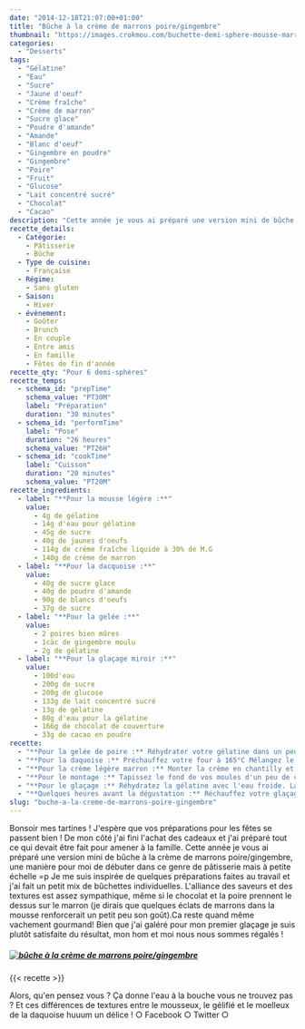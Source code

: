 ```yaml
---
date: "2014-12-18T21:07:00+01:00"
title: "Bûche à la crème de marrons poire/gingembre"
thumbnail: "https://images.crokmou.com/buchette-demi-sphere-mousse-marron-poire-gingembre-chocolat-recette-blog-crokmou.jpg"
categories:
  - "Desserts"
tags:
  - "Gélatine"
  - "Eau"
  - "Sucre"
  - "Jaune d'oeuf"
  - "Crème fraîche"
  - "Crème de marron"
  - "Sucre glace"
  - "Poudre d'amande"
  - "Amande"
  - "Blanc d'oeuf"
  - "Gingembre en poudre"
  - "Gingembre"
  - "Poire"
  - "Fruit"
  - "Glucose"
  - "Lait concentré sucré"
  - "Chocolat"
  - "Cacao"
description: "Cette année je vous ai préparé une version mini de bûche à la crème de marrons poire/gingembre, de quoi ébahir et régaler vos invités d'un soir !"
recette_details:
  - Catégorie:
    - Pâtisserie
    - Bûche
  - Type de cuisine:
    - Française
  - Régime:
    - Sans gluten
  - Saison:
    - Hiver
  - évènement:
    - Goûter
    - Brunch
    - En couple
    - Entre amis
    - En famille
    - Fêtes de fin d'année
recette_qty: "Pour 6 demi-sphères"
recette_temps:
  - schema_id: "prepTime"
    schema_value: "PT30M"
    label: "Préparation"
    duration: "30 minutes"
  - schema_id: "performTime"
    label: "Pose"
    duration: "26 heures"
    schema_value: "PT26H"
  - schema_id: "cookTime"
    label: "Cuisson"
    duration: "20 minutes"
    schema_value: "PT20M"
recette_ingredients:
  - label: "**Pour la mousse légère :**"
    value:
      - 4g de gélatine
      - 14g d'eau pour gélatine
      - 45g de sucre
      - 40g de jaunes d'oeufs
      - 114g de crème fraîche liquide à 30% de M.G
      - 140g de crème de marron
  - label: "**Pour la dacquoise :**"
    value:
      - 40g de sucre glace
      - 40g de poudre d'amande
      - 90g de blancs d'oeufs
      - 37g de sucre
  - label: "**Pour la gelée :**"
    value:
      - 2 poires bien mûres
      - 1càc de gingembre moulu
      - 2g de gélatine
  - label: "**Pour la glaçage miroir :**"
    value:
      - 100d'eau
      - 200g de sucre
      - 200g de glucose
      - 133g de lait concentré sucré
      - 13g de gélatine
      - 80g d'eau pour la gélatine
      - 166g de chocolat de couverture
      - 33g de cacao en poudre
recette:
  - "**Pour la gelée de poire :** Réhydrater votre gélatine dans un peu d'eau froide Pelez et coupez vos poires en petits morceaux. Dans une casserole avec un petit fond d'eau, faites cuire vos fruits avec une cuillère à café de gingembre. Faites compoter environ 15 minutes puis mixez le tout avec la gelatine. Versez dans le fond de vos demi-sphères et faites prendre le tout pendant 2h au congélateur"
  - "**Pour la daquoise :** Préchauffez votre four à 165°C Mélangez le sucre glace et la poudre d'amandes. Tamisez. Montez ensuite les blancs d'oeufs avec le sucre et incorporez les poudres dans les blancs. Sur une plaque à four préalablement recouverte de papier sulfurisé, versez votre préparation et lissez le tout à la spatule afin d'avoir une couche uniforme d'environ 8mm d'épaisseur. Enfournez et laissez cuire 17 minutes. La biscuit doit être coloré mais encore moelleux. Laissez refroidir sur une grille avant de détailler des cercles du même diamètre que vos demi-sphères"
  - "**Pour la crème légère marron :** Monter la crème en chantilly et réservez au frigo. Réhydrater votre gélatine dans un peu d'eau froide. Dans une casserole, versez le sucre et l'eau et chauffez le tout jusqu'à 121°C. Une fois le sirop cuit, versez doucement sur les jaunes d'oeufs préalablement battus et laissez monter 5 minutes en fouettant. Continuer de fouetter la pâte à bombe jusqu'à refroidissement. (Le mieux reste de faire ça avec un robot si vous en avez un) Chauffez légèrement votre gélatine réhydratée et mélangez le tout à votre crème de marron. Mélangez ensuite la crème de marron avec un peu de pâte à bombe. Mélangez ensuite au reste de pâte à bombe puis ajoutez la crème fouettée."
  - "**Pour le montage :** Tapissez le fond de vos moules d'un peu de crème de marrons. Ajoutez ensuite la gelée de poire puis de nouveau un peu de crème de marron. Terminez par la daquoise et lissez le tout avec encore un peu de crème. Faire prendre au congélateur minimum 24h"
  - "**Pour le glaçage :** Réhydratez la gélatine avec l'eau froide. Laissez au réfrigérateur. Faites cuire l'eau, le sucre et le glucose jusqu'à 103°C. Ajoutez ensuite le lait concentré sucré et refaire bouillir. Hors du feu, versez ensuite les chocolats et la gélatine légèrement rechauffée, mélangez bien et mixez. Versez dans un cul de poule propre, recouvrir d'un film alimentaire et laissez au frais jusqu'au lendemain."
  - "**Quelques heures avant la dégustation :** Réchauffez votre glaçage à 35°C. Disposez vos demi-sphères encore congelée sur une grille elle même posée au dessus d'un plat (afin de récupérer le surplus de glaçage). Versez le glaçage noir sur vos mini 'bûches' et remettez les ensuite au congélateur (bien évidemment sur un plat qui supporte le froid)."
slug: "buche-a-la-creme-de-marrons-poire-gingembre"
---
```


Bonsoir mes tartines ! J'espère que vos préparations pour les fêtes se passent bien ! De mon côté j'ai fini l'achat des cadeaux et j'ai préparé tout ce qui devait être fait pour amener à la famille. Cette année je vous ai préparé une version mini de bûche à la crème de marrons poire/gingembre, une manière pour moi de débuter dans ce genre de pâtisserie mais à petite échelle =p Je me suis inspirée de quelques préparations faites au travail et j'ai fait un petit mix de bûchettes individuelles. L'alliance des saveurs et des textures est assez sympathique, même si le chocolat et la poire prennent le dessus sur le marron (je dirais que quelques éclats de marrons dans la mousse renforcerait un petit peu son goût).Ca reste quand même vachement gourmand! Bien que j'ai galéré pour mon premier glaçage je suis plutôt satisfaite du résultat, mon hom et moi nous nous sommes régalés !

##### [![bûche à la crème de marrons poire/gingembre](https://images.crokmou.com/buchette-demi-sphere-mousse-marron-poire-gingembre-chocolat-recette-blog-crokmou-1.jpg)](https://images.crokmou.com/buchette-demi-sphere-mousse-marron-poire-gingembre-chocolat-recette-blog-crokmou-1.jpg)

{{< recette >}}

Alors, qu'en pensez vous ? Ça donne l'eau à la bouche vous ne trouvez pas ? Et ces différences de textures entre le mousseux, le gélifié et le moelleux de la daquoise huuum un délice ! ○ Facebook ○ Twitter ○
